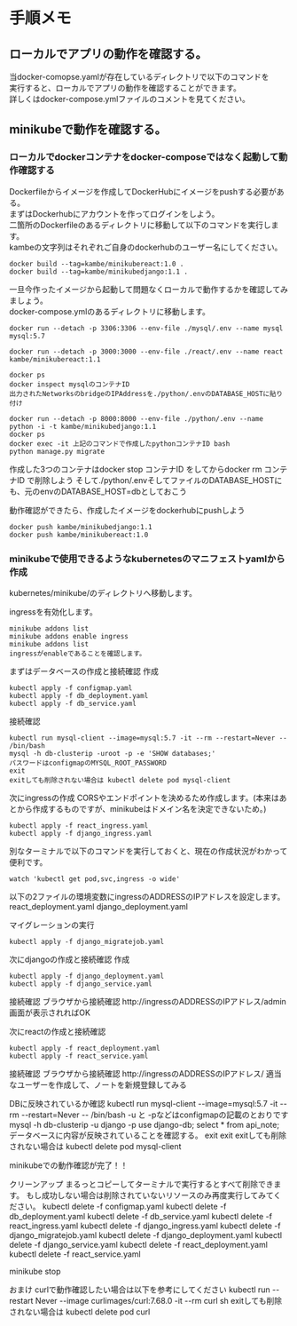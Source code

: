 # 手順メモ

## ローカルでアプリの動作を確認する。

当docker-comopse.yamlが存在しているディレクトリで以下のコマンドを  
実行すると、ローカルでアプリの動作を確認することができます。  
詳しくはdocker-compose.ymlファイルのコメントを見てください。  

## minikubeで動作を確認する。
### ローカルでdockerコンテナをdocker-composeではなく起動して動作確認する
Dockerfileからイメージを作成してDockerHubにイメージをpushする必要がある。  
まずはDockerhubにアカウントを作ってログインをしよう。  
二箇所のDockerfileのあるディレクトリに移動して以下のコマンドを実行します。  
kambeの文字列はそれぞれご自身のdockerhubのユーザー名にしてください。
```
docker build --tag=kambe/minikubereact:1.0 .
docker build --tag=kambe/minikubedjango:1.1 .
```

一旦今作ったイメージから起動して問題なくローカルで動作するかを確認してみましょう。  
docker-compose.ymlのあるディレクトリに移動します。
```
docker run --detach -p 3306:3306 --env-file ./mysql/.env --name mysql mysql:5.7 

docker run --detach -p 3000:3000 --env-file ./react/.env --name react kambe/minikubereact:1.1

docker ps 
docker inspect mysqlのコンテナID
出力されたNetworksのbridgeのIPAddressを./python/.envのDATABASE_HOSTに貼り付け

docker run --detach -p 8000:8000 --env-file ./python/.env --name python -i -t kambe/minikubedjango:1.1
docker ps 
docker exec -it 上記のコマンドで作成したpythonコンテナID bash
python manage.py migrate
```
作成した3つのコンテナはdocker stop コンテナID をしてからdocker rm コンテナID で削除しよう
そして./python/.envそしてファイルのDATABASE_HOSTにも、元のenvのDATABASE_HOST=dbとしておこう

動作確認ができたら、作成したイメージをdockerhubにpushしよう
```
docker push kambe/minikubedjango:1.1
docker push kambe/minikubereact:1.0
```
### minikubeで使用できるようなkubernetesのマニフェストyamlから作成

kubernetes/minikube/のディレクトリへ移動します。

ingressを有効化します。
```
minikube addons list
minikube addons enable ingress
minikube addons list
ingressがenableであることを確認します。
```

まずはデータベースの作成と接続確認
作成
```
kubectl apply -f configmap.yaml
kubectl apply -f db_deployment.yaml
kubectl apply -f db_service.yaml
```
接続確認
```
kubectl run mysql-client --image=mysql:5.7 -it --rm --restart=Never -- /bin/bash
mysql -h db-clusterip -uroot -p -e 'SHOW databases;'
パスワードはconfigmapのMYSQL_ROOT_PASSWORD
exit
exitしても削除されない場合は kubectl delete pod mysql-client
```



次にingressの作成
CORSやエンドポイントを決めるため作成します。(本来はあとから作成するものですが、minikubeはドメイン名を決定できないため。)
```
kubectl apply -f react_ingress.yaml
kubectl apply -f django_ingress.yaml
```
別なターミナルで以下のコマンドを実行しておくと、現在の作成状況がわかって便利です。
```
watch 'kubectl get pod,svc,ingress -o wide'
```

以下の2ファイルの環境変数にingressのADDRESSのIPアドレスを設定します。
react_deployment.yaml
django_deployment.yaml

マイグレーションの実行
```
kubectl apply -f django_migratejob.yaml
```

次にdjangoの作成と接続確認
作成
```
kubectl apply -f django_deployment.yaml
kubectl apply -f django_service.yaml
```
接続確認
ブラウザから接続確認
http://ingressのADDRESSのIPアドレス/admin
画面が表示されればOK



次にreactの作成と接続確認
```
kubectl apply -f react_deployment.yaml
kubectl apply -f react_service.yaml
```

接続確認
ブラウザから接続確認
http://ingressのADDRESSのIPアドレス/
適当なユーザーを作成して、ノートを新規登録してみる

DBに反映されているか確認
kubectl run mysql-client --image=mysql:5.7 -it --rm --restart=Never -- /bin/bash
-u と -pなどはconfigmapの記載のとおりです  
mysql -h db-clusterip -u django -p
use django-db;
select * from api_note;
データベースに内容が反映されていることを確認する。
exit
exit
exitしても削除されない場合は kubectl delete pod mysql-client

minikubeでの動作確認が完了！！

クリーンアップ
まるっとコピーしてターミナルで実行するとすべて削除できます。
もし成功しない場合は削除されていないリソースのみ再度実行してみてください。
kubectl delete -f configmap.yaml
kubectl delete -f db_deployment.yaml
kubectl delete -f db_service.yaml
kubectl delete -f react_ingress.yaml
kubectl delete -f django_ingress.yaml
kubectl delete -f django_migratejob.yaml
kubectl delete -f django_deployment.yaml
kubectl delete -f django_service.yaml
kubectl delete -f react_deployment.yaml
kubectl delete -f react_service.yaml

minikube stop

おまけ
curlで動作確認したい場合は以下を参考にしてください
kubectl run --restart Never --image curlimages/curl:7.68.0 -it --rm curl sh
exitしても削除されない場合は kubectl delete pod curl

